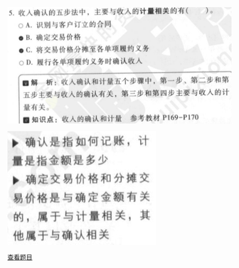 ![](9da3af6b786449bb7837ebab3039ee0b.png)

![](bfe99a48a40f2cc1bcb458c8a7a977c7.png)

[查看题目](../考前模拟测试题（1）.md#229-多选)

